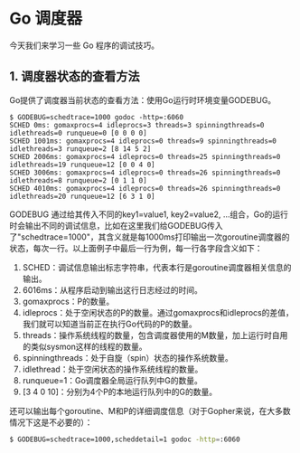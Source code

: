 # Go 调度器

今天我们来学习一些 Go 程序的调试技巧。
<!-- more -->

## 1. 调度器状态的查看方法
Go提供了调度器当前状态的查看方法：使用Go运行时环境变量GODEBUG。

```shell
$ GODEBUG=schedtrace=1000 godoc -http=:6060
SCHED 0ms: gomaxprocs=4 idleprocs=3 threads=3 spinningthreads=0 idlethreads=0 runqueue=0 [0 0 0 0]
SCHED 1001ms: gomaxprocs=4 idleprocs=0 threads=9 spinningthreads=0 idlethreads=3 runqueue=2 [8 14 5 2]
SCHED 2006ms: gomaxprocs=4 idleprocs=0 threads=25 spinningthreads=0 idlethreads=19 runqueue=12 [0 0 4 0]
SCHED 3006ms: gomaxprocs=4 idleprocs=0 threads=26 spinningthreads=0 idlethreads=8 runqueue=2 [0 1 1 0]
SCHED 4010ms: gomaxprocs=4 idleprocs=0 threads=26 spinningthreads=0 idlethreads=20 runqueue=12 [6 3 1 0]
```

GODEBUG 通过给其传入不同的key1=value1, key2=value2, …组合，Go的运行时会输出不同的调试信息，比如在这里我们给GODEBUG传入了"schedtrace=1000"，其含义就是每1000ms打印输出一次goroutine调度器的状态，每次一行。以上面例子中最后一行为例，每一行各字段含义如下：
1. SCHED：调试信息输出标志字符串，代表本行是goroutine调度器相关信息的输出。
2. 6016ms：从程序启动到输出这行日志经过的时间。
3. gomaxprocs：P的数量。
4. idleprocs：处于空闲状态的P的数量。通过gomaxprocs和idleprocs的差值，我们就可以知道当前正在执行Go代码的P的数量。
5. threads：操作系统线程的数量，包含调度器使用的M数量，加上运行时自用的类似sysmon这样的线程的数量。
6. spinningthreads：处于自旋（spin）状态的操作系统数量。
7. idlethread：处于空闲状态的操作系统线程的数量。
8. runqueue=1：Go调度器全局运行队列中G的数量。
9. [3 4 0 10]：分别为4个P的本地运行队列中的G的数量。


还可以输出每个goroutine、M和P的详细调度信息（对于Gopher来说，在大多数情况下这是不必要的）：

```bash
$ GODEBUG=schedtrace=1000,scheddetail=1 godoc -http=:6060
```

